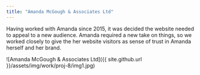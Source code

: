 ```yaml
---
title: "Amanda McGough & Associates Ltd"
---
```


Having worked with Amanda since 2015, it was decided the website needed to appeal to a new audience. Amanda required a new take on things, so we worked closely to give the her website visitors as sense of trust in Amanda herself and her brand.

![Amanda McGough & Associates Ltd]({{ site.github.url }}/assets/img/work/proj-8/img1.jpg)
